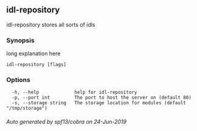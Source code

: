## idl-repository

idl-repository stores all sorts of idls

### Synopsis

long explanation here

```
idl-repository [flags]
```

### Options

```
  -h, --help             help for idl-repository
  -p, --port int         The port to host the server on (default 80)
  -s, --storage string   The storage location for modules (default "/tmp/storage")
```

###### Auto generated by spf13/cobra on 24-Jun-2019
